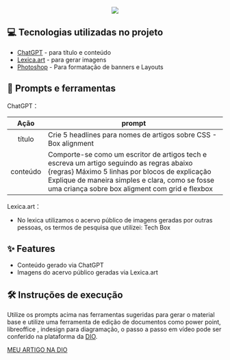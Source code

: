 
<p align="center">
<image src=imagens/CSS.png>
</p>

## 💻 Tecnologias utilizadas no projeto

- [ChatGPT](https://chat.openai.com/) - para título e conteúdo
- [Lexica.art](https://lexica.art/) - para gerar imagens
- [Photoshop](https://www.adobe.com/br/products/photoshop/landpa.html?gclid=CjwKCAjwgpCzBhBhEiwAOSQWQRIT66DRyfmGNkfCUM_dMrPnLbjyEdvzXxUjsm4_T4cKnhdDqB1BthoCou4QAvD_BwE&sdid=KQPOM&mv=search&ef_id=CjwKCAjwgpCzBhBhEiwAOSQWQRIT66DRyfmGNkfCUM_dMrPnLbjyEdvzXxUjsm4_T4cKnhdDqB1BthoCou4QAvD_BwE:G:s&s_kwcid=AL!3085!3!534509111647!e!!g!!adobe%20photoshop!188192502!10077842982&gad_source=1) - Para formatação de banners e Layouts

## 📄 Prompts e ferramentas


ChatGPT：

|   Ação   | prompt                                                                                                                                                                                                                                                                         |
| :------: | ------------------------------------------------------------------------------------------------------------------------------------------------------------------------------------------------------------------------------------------------------------------------------ |
|  título  | Crie 5 headlines para nomes de artigos sobre CSS - Box alignment                                                                                                                                                                                                    |
| conteúdo | Comporte-se como um escritor de artigos tech e escreva um artigo seguindo as regras abaixo {regras} Máximo 5 linhas por blocos de explicação Explique de maneira simples e clara, como se fosse uma criança sobre box aligment com grid e flexbox


Lexica.art：

- No lexica utilizamos o acervo público de imagens geradas por outras pessoas, os termos de pesquisa que utilizei: Tech Box

## ✨ Features

- Conteúdo gerado via ChatGPT
- Imagens do acervo público geradas via Lexica.art

## 🛠️ Instruções de execução

Utilize os prompts acima nas ferramentas sugeridas para gerar o material base e utilize uma ferramenta de edição de documentos como power point, libreoffice , indesign para diagramação, o passo a passo em vídeo pode ser conferido na plataforma da [DIO](https://dio.me).

[MEU ARTIGO NA DIO](https://web.dio.me/articles/box-alignment-no-css-como-usar-flexbox-e-grid-para-criar-layouts-perfeitos?back=%2Farticles&open-modal=true&page=1&order=oldest)